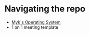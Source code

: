 # Navigating the repo
- [Myk's Operating System](https://github.com/st-myk/my-os/blob/main/base.md)
- 1 on 1 meeting template

